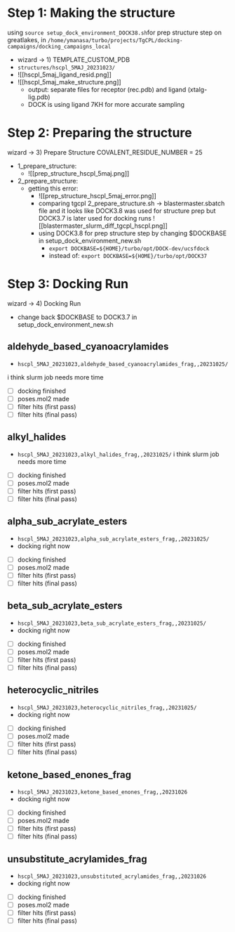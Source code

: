 # Step 1: Making the structure 
using `source setup_dock_environment_DOCK38.sh`for prep structure step
on greatlakes, in `/home/ymanasa/turbo/projects/TgCPL/docking-campaigns/docking_campaigns_local`
- wizard -> 1) TEMPLATE_CUSTOM_PDB
- `structures/hscpl_5MAJ_20231023/`
- ![[hscpl_5maj_ligand_resid.png]]
- ![[hscpl_5maj_make_structure.png]]
	- output: separate files for receptor (rec.pdb) and ligand (xtalg-lig.pdb)
	- DOCK is using ligand 7KH for more accurate sampling 
# Step 2: Preparing the structure 
wizard -> 3) Prepare Structure 
COVALENT_RESIDUE_NUMBER = 25 
- 1_prepare_structure: 
	- ![[prep_structure_hscpl_5maj.png]]
- 2_prepare_structure:
	- getting this error:
		- ![[prep_structure_hscpl_5maj_error.png]]
		- comparing tgcpl 2_prepare_structure.sh -> blastermaster.sbatch file and it looks like DOCK3.8 was used for structure prep but DOCK3.7 is later used for docking runs
		![[blastermaster_slurm_diff_tgcpl_hscpl.png]]
		- using DOCK3.8 for prep structure step by changing $DOCKBASE in setup_dock_environment_new.sh
			- `export DOCKBASE=${HOME}/turbo/opt/DOCK-dev/ucsfdock`
			- instead of: `export DOCKBASE=${HOME}/turbo/opt/DOCK37`
# Step 3: Docking Run
wizard -> 4) Docking Run
- change back $DOCKBASE to DOCK3.7 in setup_dock_environment_new.sh 
## aldehyde_based_cyanoacrylamides
- `hscpl_5MAJ_20231023,aldehyde_based_cyanoacrylamides_frag,,20231025/`

i think slurm job needs more time

- [ ] docking finished
- [ ] poses.mol2 made
- [ ] filter hits (first pass)
- [ ] filter hits (final pass)
## alkyl_halides
- `hscpl_5MAJ_20231023,alkyl_halides_frag,,20231025/`
i think slurm job needs more time
- [ ] docking finished
- [ ] poses.mol2 made
- [ ] filter hits (first pass)
- [ ] filter hits (final pass)
## alpha_sub_acrylate_esters
- `hscpl_5MAJ_20231023,alpha_sub_acrylate_esters_frag,,20231025/`
- docking right now
- [ ] docking finished
- [ ] poses.mol2 made
- [ ] filter hits (first pass)
- [ ] filter hits (final pass)
## beta_sub_acrylate_esters
- `hscpl_5MAJ_20231023,beta_sub_acrylate_esters_frag,,20231025/`
- docking right now
- [ ] docking finished
- [ ] poses.mol2 made
- [ ] filter hits (first pass)
- [ ] filter hits (final pass)
## heterocyclic_nitriles
- `hscpl_5MAJ_20231023,heterocyclic_nitriles_frag,,20231025/`
- docking right now
- [ ] docking finished
- [ ] poses.mol2 made
- [ ] filter hits (first pass)
- [ ] filter hits (final pass)
## ketone_based_enones_frag
- `hscpl_5MAJ_20231023,ketone_based_enones_frag,,20231026`
- docking right now
- [ ] docking finished
- [ ] poses.mol2 made
- [ ] filter hits (first pass)
- [ ] filter hits (final pass)

## unsubstitute_acrylamides_frag
- `hscpl_5MAJ_20231023,unsubstituted_acrylamides_frag,,20231026`
- docking right now
- [ ] docking finished
- [ ] poses.mol2 made
- [ ] filter hits (first pass)
- [ ] filter hits (final pass)